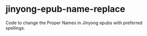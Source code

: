 # jinyong-epub-name-replace
Code to change the Proper Names in Jinyong epubs with preferred spellings.
